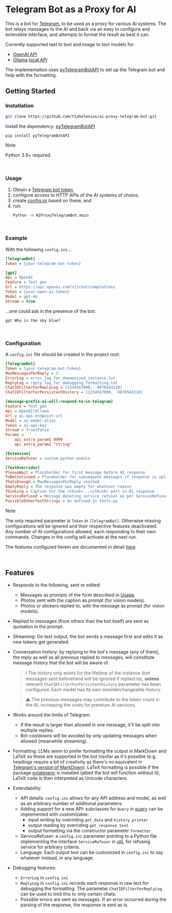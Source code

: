# **Telegram Bot as a Proxy for AI**

This is a bot for [Telegram](https://telegram.org/), to be used as a proxy for various AI systems.
The bot relays messages to the AI and back via an easy to configure and extensible interface,
and attempts to format the result as best it can.

Currently supported text to text and image to text models for:
* [OpenAI API](https://openai.com/api/)
* [Ollama](https://ollama.com/) [local API](https://github.com/ollama/ollama?tab=readme-ov-file#rest-api)

The implementation uses [pyTelegramBotAPI](https://github.com/eternnoir/pyTelegramBotAPI) to
set up the Telegram bot and help with the formatting.

## **Getting Started**

### **Installation**

```bash
git clone https://github.com/ttahelenius/ai-proxy-telegram-bot.git
```

Install the dependency: [pyTelegramBotAPI](https://github.com/eternnoir/pyTelegramBotAPI)
```bash
pip install pyTelegramBotAPI
```

> [!NOTE]
> Python 3.9+ required.

<br />

### **Usage**

1. Obtain a [Telegram bot token](https://core.telegram.org/bots/features#creating-a-new-bot),
2. configure access to HTTP APIs of the AI systems of choice,
3. create [config.ini](#configuration) based on these, and
4. run:
    ```bash
    Python -m AIProxyTelegramBot.main
    ```

<br />

### **Example**

With the following `config.ini`...
```ini
[TelegramBot]
Token = {your-telegram-bot-token}

[gpt]
Api = OpenAI
Feature = Text gen
Url = https://api.openai.com/v1/chat/completions
Token = {your-open-ai-token}
Model = gpt-4o
Stream = true
```
...one could ask in the presence of the bot:
```plaintext
gpt Why is the sky blue?
```

<br />

### **Configuration**

A `config.ini` file should be created in the project root:

```ini
[TelegramBot]
Token = {your-telegram-bot-token}
MaxMessagesPerReply = 3
ErrorLog = error_log_for_daemonized_instance.txt
ReplyLog = reply_log_for_debugging_formatting.txt
ChatIDFilterForReplyLog = [1234567890, -9876543210]
ChatIDFilterForPersistentHistory = [1234567890, -9876543210]

[message-prefix-ai-will-respond-to-in-telegram]
Feature = Text gen
Api = OpenAI|Ollama
Url = ai-api-endpoint-url
Model = ai-model-alias
Token = ai-api-key
Stream = True|False
Params =
    api_extra_param1 9999
    api_extra_param2 "string"

[Extension]
ServiceRefuser = custom.python_module

[TextOverrides]
PleaseWait = Placeholder for first message before AI response
ToBeContinued = Placeholder for subsequent messages if response is split
ThatsEnough = MaxMessagesPerReply reached
EmptyReply = The response was empty for whatever reason
Thinking = Caption for the <think>...</think> part in R1 response
ServiceRefused = Message denoting service refusal as per ServiceRefuser
PossibleOtherTextStrings = As defined in texts.py
```

> [!NOTE]
> The only required parameter is `Token` in `[TelegramBot]`.
> Otherwise missing configurations will be ignored and their respective features deactivated.
> Any number of AI configurations allowed, each responding to their own commands.
> Changes in the config will activate at the next run.

The features configured herein are documented in detail [here](#Features).

<br />

## **Features**

* Responds to the following, sent or edited:
  * Messages as prompts of the form described in [Usage](#Usage).
  * Photos sent with the caption as prompt (for vision models).
  * Photos or stickers replied to, with the message as prompt (for vision models).
* Replied to messages (from others than the bot itself) are sent as quotation in the prompt.
* Streaming: On text output, the bot sends a message first and edits it as new tokens get generated.
* Conversation history: by replying to the bot's message (any of them), the reply as well as all
  previous replied to messages, will constitute message history that the bot will be aware of.
  > :information_source:
    The history only exists for the lifetime of the instance (bot messages sent beforehand will be
    ignored if replied to), **unless** relevant `ChatIDFilterForPersistentHistory` parameter has been
    configured. Each model has its own noninterchangeable history.

  > :warning: The previous messages may contribute to the token count in the AI, increasing the
    costs for premium AI services.
* Works around the limits of Telegram:
  * if the result is larger than allowed in one message,
    it'll be split into multiple replies.
  * Bot cooldowns will be avoided by only updating messages
    when allowed (meanwhile streaming).
* Formatting: LLMs seem to prefer formatting the output in MarkDown and LaTeX so these
  are supported in the bot insofar as it's possible (e.g. headings require a bit of creativity as there's
  no equivalent in [Telegram's version of MarkDown](https://core.telegram.org/bots/api#markdownv2-style)).
  LaTeX formatting is possible if the package [pylatexenc](https://github.com/phfaist/pylatexenc) is installed
  (albeit the bot will function without it); LaTeX code is then interpreted as Unicode characters.
* Extendability:
  * API details: `config.ini` allows for any API address and model, as well as an arbitrary number of additional parameters.
  * Adding support for a new API: subclasses for `Query` in [query](query.py) can be implemented with customizable:
    * input writing by overriding `get_data` and `history_printer`
    * output reading by overriding `get_response_text`
    * output formatting via the constructor parameter `formatter`
  * ServiceRefuser: a `config.ini` parameter pointing to a Python file implementing the interface
    `ServiceRefuser` in [util](util.py), for refusing service for arbitrary criteria.
  * Language: Each output text can be customized in `config.ini` to say whatever instead, in any language.
* Debugging features:
  * `ErrorLog` in `config.ini`
  * `ReplyLog` in `config.ini` records each response in raw text for debugging the formatting.
    The parameter `ChatIDFilterForReplyLog` can be used to limit this to only certain chats.
  * Possible errors are sent as messages. If an error occurred during the parsing of the response,
    the response is sent as is.